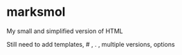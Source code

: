 # marksmol
My small and simplified version of HTML

Still need to add templates, # , . , multiple versions, options
